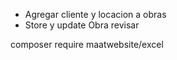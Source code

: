 * Agregar cliente y locacion a obras
* Store y update Obra revisar

composer require maatwebsite/excel